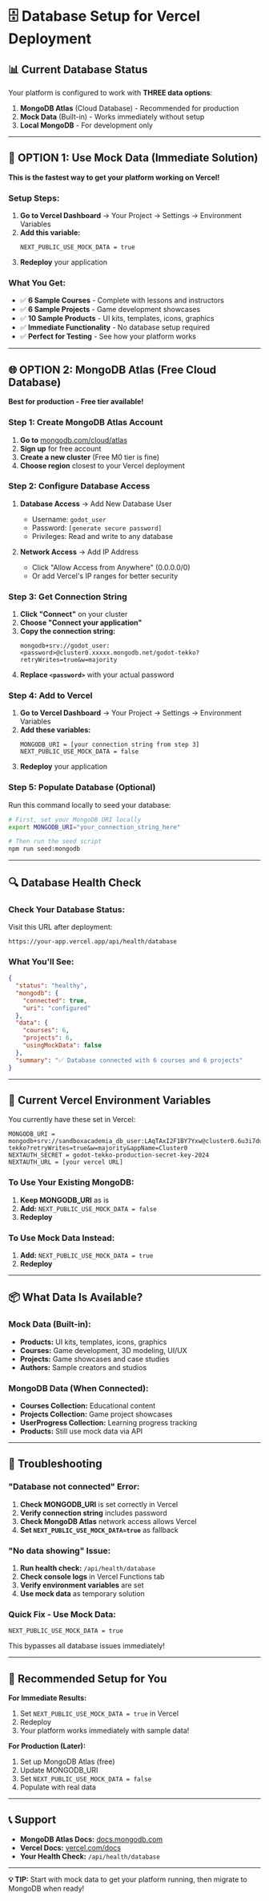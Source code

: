 # 🗄️ Database Setup for Vercel Deployment

## 📊 Current Database Status

Your platform is configured to work with **THREE data options**:

1. **MongoDB Atlas** (Cloud Database) - Recommended for production
2. **Mock Data** (Built-in) - Works immediately without setup
3. **Local MongoDB** - For development only

---

## 🚀 OPTION 1: Use Mock Data (Immediate Solution)

**This is the fastest way to get your platform working on Vercel!**

### Setup Steps:
1. **Go to Vercel Dashboard** → Your Project → Settings → Environment Variables
2. **Add this variable:**
   ```
   NEXT_PUBLIC_USE_MOCK_DATA = true
   ```
3. **Redeploy** your application

### What You Get:
- ✅ **6 Sample Courses** - Complete with lessons and instructors
- ✅ **6 Sample Projects** - Game development showcases
- ✅ **10 Sample Products** - UI kits, templates, icons, graphics
- ✅ **Immediate Functionality** - No database setup required
- ✅ **Perfect for Testing** - See how your platform works

---

## 🌐 OPTION 2: MongoDB Atlas (Free Cloud Database)

**Best for production - Free tier available!**

### Step 1: Create MongoDB Atlas Account
1. **Go to** [mongodb.com/cloud/atlas](https://www.mongodb.com/cloud/atlas)
2. **Sign up** for free account
3. **Create a new cluster** (Free M0 tier is fine)
4. **Choose region** closest to your Vercel deployment

### Step 2: Configure Database Access
1. **Database Access** → Add New Database User
   - Username: `godot_user`
   - Password: `[generate secure password]`
   - Privileges: Read and write to any database

2. **Network Access** → Add IP Address
   - Click "Allow Access from Anywhere" (0.0.0.0/0)
   - Or add Vercel's IP ranges for better security

### Step 3: Get Connection String
1. **Click "Connect"** on your cluster
2. **Choose "Connect your application"**
3. **Copy the connection string:**
   ```
   mongodb+srv://godot_user:<password>@cluster0.xxxxx.mongodb.net/godot-tekko?retryWrites=true&w=majority
   ```
4. **Replace `<password>`** with your actual password

### Step 4: Add to Vercel
1. **Go to Vercel Dashboard** → Your Project → Settings → Environment Variables
2. **Add these variables:**
   ```
   MONGODB_URI = [your connection string from step 3]
   NEXT_PUBLIC_USE_MOCK_DATA = false
   ```
3. **Redeploy** your application

### Step 5: Populate Database (Optional)
Run this command locally to seed your database:
```bash
# First, set your MongoDB URI locally
export MONGODB_URI="your_connection_string_here"

# Then run the seed script
npm run seed:mongodb
```

---

## 🔍 Database Health Check

### Check Your Database Status:
Visit this URL after deployment:
```
https://your-app.vercel.app/api/health/database
```

### What You'll See:
```json
{
  "status": "healthy",
  "mongodb": {
    "connected": true,
    "uri": "configured"
  },
  "data": {
    "courses": 6,
    "projects": 6,
    "usingMockData": false
  },
  "summary": "✅ Database connected with 6 courses and 6 projects"
}
```

---

## 🎯 Current Vercel Environment Variables

You currently have these set in Vercel:
```
MONGODB_URI = mongodb+srv://sandboxacademia_db_user:LAqTAxI2F1BY7Yxw@cluster0.6u3i7du.mongodb.net/godot-tekko?retryWrites=true&w=majority&appName=Cluster0
NEXTAUTH_SECRET = godot-tekko-production-secret-key-2024
NEXTAUTH_URL = [your vercel URL]
```

### To Use Your Existing MongoDB:
1. **Keep MONGODB_URI** as is
2. **Add:** `NEXT_PUBLIC_USE_MOCK_DATA = false`
3. **Redeploy**

### To Use Mock Data Instead:
1. **Add:** `NEXT_PUBLIC_USE_MOCK_DATA = true`
2. **Redeploy**

---

## 📦 What Data Is Available?

### Mock Data (Built-in):
- **Products:** UI kits, templates, icons, graphics
- **Courses:** Game development, 3D modeling, UI/UX
- **Projects:** Game showcases and case studies
- **Authors:** Sample creators and studios

### MongoDB Data (When Connected):
- **Courses Collection:** Educational content
- **Projects Collection:** Game project showcases
- **UserProgress Collection:** Learning progress tracking
- **Products:** Still use mock data via API

---

## 🚨 Troubleshooting

### "Database not connected" Error:
1. **Check MONGODB_URI** is set correctly in Vercel
2. **Verify connection string** includes password
3. **Check MongoDB Atlas** network access allows Vercel
4. **Set `NEXT_PUBLIC_USE_MOCK_DATA=true`** as fallback

### "No data showing" Issue:
1. **Run health check:** `/api/health/database`
2. **Check console logs** in Vercel Functions tab
3. **Verify environment variables** are set
4. **Use mock data** as temporary solution

### Quick Fix - Use Mock Data:
```
NEXT_PUBLIC_USE_MOCK_DATA = true
```
This bypasses all database issues immediately!

---

## 🎯 Recommended Setup for You

**For Immediate Results:**
1. Set `NEXT_PUBLIC_USE_MOCK_DATA = true` in Vercel
2. Redeploy
3. Your platform works immediately with sample data!

**For Production (Later):**
1. Set up MongoDB Atlas (free)
2. Update MONGODB_URI
3. Set `NEXT_PUBLIC_USE_MOCK_DATA = false`
4. Populate with real data

---

## 📞 Support

- **MongoDB Atlas Docs:** [docs.mongodb.com](https://docs.mongodb.com)
- **Vercel Docs:** [vercel.com/docs](https://vercel.com/docs)
- **Your Health Check:** `/api/health/database`

---

**💡 TIP:** Start with mock data to get your platform running, then migrate to MongoDB when ready!
